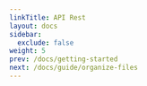 ```yaml
---
linkTitle: API Rest
layout: docs
sidebar:
  exclude: false
weight: 5
prev: /docs/getting-started
next: /docs/guide/organize-files
---
```

